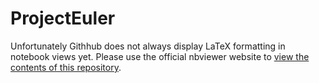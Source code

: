 # ProjectEuler

Unfortunately Githhub does not always display LaTeX formatting in notebook views yet. Please use the official nbviewer website to [view the contents of this repository](http://nbviewer.jupyter.org/github/iilaurens/ProjectEuler/tree/master/).
